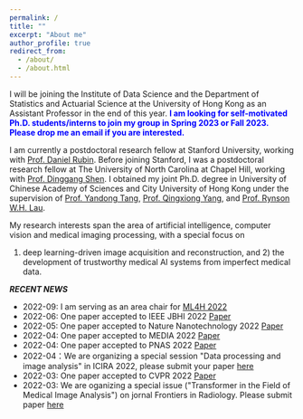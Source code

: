 ```yaml
---
permalink: /
title: ""
excerpt: "About me"
author_profile: true
redirect_from: 
  - /about/
  - /about.html
---
```

I will be joining the Institute of Data Science and the Department of Statistics and Actuarial Science at the University of Hong Kong as an Assistant Professor in the end of this year.  <span style="color:blue;font-weight:bold;"> I am looking for self-motivated Ph.D. students/interns to join my group in Spring 2023 or Fall 2023. Please drop me an email if you are interested. </span>



I am currently a postdoctoral research fellow at Stanford University, working with [Prof. Daniel Rubin](https://rubinlab.stanford.edu/). Before joining
Stanford, I was a postdoctoral research fellow at The University of North Carolina at Chapel Hill, working with [Prof.
Dinggang Shen](http://idea.bme.shanghaitech.edu.cn). I obtained my joint Ph.D. degree in University of Chinese Academy of Sciences and City University of Hong
Kong under the supervision of [Prof. Yandong Tang](http://vision.sia.cn/our%20team/YandongTang-homepage/vision-YandongTang%28English%29.html), [Prof. Qingxiong Yang](https://scholar.google.com/citations?user=4WirkacAAAAJ&hl=zh-CN), and [Prof. Rynson W.H. Lau](https://www.cs.cityu.edu.hk/~rynson/). 

My research interests span the area of artificial intelligence, computer vision and medical imaging processing, with a special focus on
1) deep learning-driven image acquisition and reconstruction, and 2) the development of trustworthy medical AI systems
from imperfect medical data.

***RECENT NEWS***
* 2022-09: I am serving as an area chair for [ML4H 2022](https://ml4health.github.io/2022/)
* 2022-06: One paper accepted to IEEE JBHI 2022 [Paper](https://ieeexplore.ieee.org/abstract/document/9806163)
* 2022-05: One paper accepted to Nature Nanotechnology 2022 [Paper](https://www.nature.com/articles/s41565-022-01130-3)
* 2022-04: One paper accepted to MEDIA 2022 [Paper](https://arxiv.org/pdf/2106.13208.pdf)
* 2022-04: One paper accepted to PNAS 2022 [Paper](https://www.pnas.org/doi/abs/10.1073/pnas.2123111119)
* 2022-04：We are organizing a special session "Data processing and image analysis" in ICIRA 2022, please submit your paper [here](https://icira2022.org/paper-submission-2/)
* 2022-03: One paper accepted to CVPR 2022 [Paper](https://arxiv.org/pdf/2106.06047.pdf)
* 2022-03: We are oganizing a special issue ("Transformer in the Field of Medical Image Analysis") on jornal Frontiers in Radiology. Please submit paper [here](https://www.frontiersin.org/research-topics/33732/transformer-in-the-field-of-medical-image-analysis)

